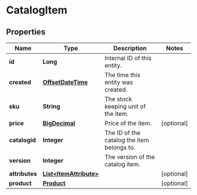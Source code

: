 

# CatalogItem

## Properties

Name | Type | Description | Notes
------------ | ------------- | ------------- | -------------
**id** | **Long** | Internal ID of this entity. | 
**created** | [**OffsetDateTime**](OffsetDateTime.md) | The time this entity was created. | 
**sku** | **String** | The stock keeping unit of the item. | 
**price** | [**BigDecimal**](BigDecimal.md) | Price of the item. |  [optional]
**catalogid** | **Integer** | The ID of the catalog the item belongs to. | 
**version** | **Integer** | The version of the catalog item. | 
**attributes** | [**List&lt;ItemAttribute&gt;**](ItemAttribute.md) |  |  [optional]
**product** | [**Product**](Product.md) |  |  [optional]



